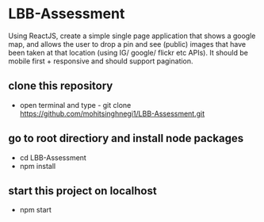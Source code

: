 # LBB-Assessment

Using ReactJS, create a simple single page application that shows a google map, and allows the user to drop a pin and see (public) images that have been taken at that location (using IG/ google/ flickr etc APIs). It should be mobile first + responsive and should support pagination.

## clone this repository

- open terminal and type - git clone https://github.com/mohitsinghnegi1/LBB-Assessment.git

## go to root directiory and install node packages

- cd LBB-Assessment
- npm install

## start this project on localhost

- npm start
